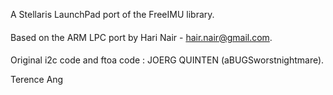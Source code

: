 A Stellaris LaunchPad port of the FreeIMU library.
####  ####
Based on the ARM LPC port by  Hari Nair - hair.nair@gmail.com.
####  ####
Original i2c code and ftoa code : JOERG QUINTEN (aBUGSworstnightmare).

Terence Ang